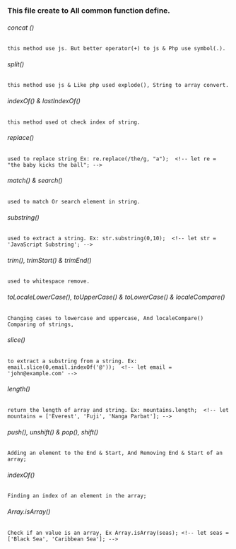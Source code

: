 ### This file create to All common function define.

###### concat ()
    this method use js. But better operator(+) to js & Php use symbol(.).
###### split()
    this method use js & Like php used explode(), String to array convert.
###### indexOf() & lastIndexOf()
    this method used ot check index of string.
###### replace()
    used to replace string Ex: re.replace(/the/g, "a");  <!-- let re = "the baby kicks the ball"; -->
###### match() & search()
    used to match Or search element in string.
######  substring()
    used to extract a string. Ex: str.substring(0,10);  <!-- let str = 'JavaScript Substring'; -->
###### trim(), trimStart() & trimEnd()
    used to whitespace remove.
###### toLocaleLowerCase(), toUpperCase() & toLowerCase() & localeCompare()
    Changing cases to lowercase and uppercase, And localeCompare() Comparing of strings,
###### slice()
    to extract a substring from a string. Ex: email.slice(0,email.indexOf('@'));  <!-- let email = 'john@example.com' -->
###### length()
    return the length of array and string. Ex: mountains.length;  <!-- let mountains = ['Everest', 'Fuji', 'Nanga Parbat']; -->
###### push(), unshift() & pop(), shift()
    Adding an element to the End & Start, And Removing End & Start of an array;
###### indexOf()
    Finding an index of an element in the array;
###### Array.isArray()
    Check if an value is an array, Ex Array.isArray(seas); <!-- let seas = ['Black Sea', 'Caribbean Sea']; -->
######
######
######
######
######

